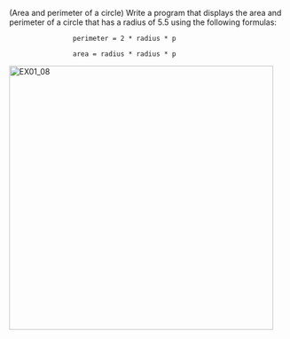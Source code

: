 (Area and perimeter of a circle) Write a program that displays the area and
perimeter of a circle that has a radius of 5.5 using the following formulas:

                    perimeter = 2 * radius * p
                    
                    area = radius * radius * p 
                    
<img width="476" alt="EX01_08" src="https://user-images.githubusercontent.com/110269691/201963548-c7ec646c-3046-4c8b-9be4-b34e07f7e510.png">
